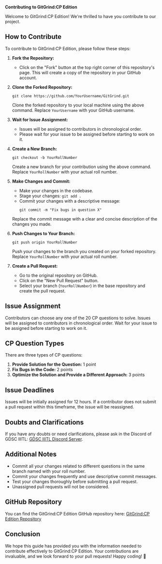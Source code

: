 **Contributing to GitGrind:CP Edition**

Welcome to GitGrind:CP Edition! We're thrilled to have you contribute to our project.

## How to Contribute

To contribute to GitGrind:CP Edition, please follow these steps:

1. **Fork the Repository:**
   - Click on the "Fork" button at the top right corner of this repository's page. This will create a copy of the repository in your GitHub account.

2. **Clone the Forked Repository:**
   ```
   git clone https://github.com/YourUsername/GitGrind.git
   ```
   Clone the forked repository to your local machine using the above command. Replace `YourUsername` with your GitHub username.

3. **Wait for Issue Assignment:**
   - Issues will be assigned to contributors in chronological order.
   - Please wait for your issue to be assigned before starting to work on it.

4. **Create a New Branch:**
   ```
   git checkout -b YourRollNumber
   ```
   Create a new branch for your contribution using the above command. Replace `YourRollNumber` with your actual roll number.

5. **Make Changes and Commit:**
   - Make your changes in the codebase.
   - Stage your changes: `git add .`
   - Commit your changes with a descriptive message:
     ```
     git commit -m "Fix bugs in question X"
     ```
   Replace the commit message with a clear and concise description of the changes you made.

6. **Push Changes to Your Branch:**
   ```
   git push origin YourRollNumber
   ```
   Push your changes to the branch you created on your forked repository. Replace `YourRollNumber` with your actual roll number.

7. **Create a Pull Request:**
   - Go to the original repository on GitHub.
   - Click on the "New Pull Request" button.
   - Select your branch (`YourRollNumber`) in the base repository and create the pull request.

## Issue Assignment

Contributors can choose any one of the 20 CP questions to solve. Issues will be assigned to contributors in chronological order. Wait for your issue to be assigned before starting to work on it.

## CP Question Types

There are three types of CP questions:

1. **Provide Solution for the Question:** 1 point
2. **Fix Bugs in the Code:** 2 points
3. **Optimize the Solution and Provide a Different Approach:** 3 points

## Issue Deadlines

Issues will be initially assigned for 12 hours. If a contributor does not submit a pull request within this timeframe, the issue will be reassigned.

## Doubts and Clarifications

If you have any doubts or need clarifications, please ask in the Discord of GDSC IIITL: [GDSC IIITL Discord Server](https://discord.gg/NUdeuTy33Z).

## Additional Notes

* Commit all your changes related to different questions in the same branch named with your roll number.
* Commit your changes frequently and use descriptive commit messages.
* Test your changes thoroughly before submitting a pull request.
* Unassigned pull requests will not be considered.

## GitHub Repository

You can find the GitGrind:CP Edition GitHub repository here: [GitGrind:CP Edition Repository](https://github.com/DSC-IIITL/GitGrind.git)

## Conclusion

We hope this guide has provided you with the information needed to contribute effectively to GitGrind:CP Edition. Your contributions are invaluable, and we look forward to your pull requests! Happy coding! 🚀

